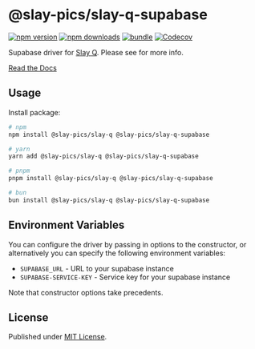 # @slay-pics/slay-q-supabase

[![npm version][npm-version-src]][npm-version-href]
[![npm downloads][npm-downloads-src]][npm-downloads-href]
[![bundle][bundle-src]][bundle-href]
[![Codecov][codecov-src]][codecov-href]

Supabase driver for [Slay Q](https://www.npmjs.com/package/@slay-pics/slay-q).  Please see for more info.

[Read the Docs](https://slayq-docs.vercel.app)

## Usage

Install package:

```sh
# npm
npm install @slay-pics/slay-q @slay-pics/slay-q-supabase

# yarn
yarn add @slay-pics/slay-q @slay-pics/slay-q-supabase

# pnpm
pnpm install @slay-pics/slay-q @slay-pics/slay-q-supabase

# bun
bun install @slay-pics/slay-q @slay-pics/slay-q-supabase
```

## Environment Variables
You can configure the driver by passing in options to the constructor, or alternatively you can specify the following environment variables:

* `SUPABASE_URL` - URL to your supabase instance
* `SUPABASE-SERVICE-KEY` - Service key for your supabase instance

Note that constructor options take precedents.


## License

Published under [MIT License](./LICENSE).

<!-- Badges -->

[npm-version-src]: https://img.shields.io/npm/v/@slay-pics/slay-q-supabase?style=flat&colorA=18181B&colorB=F0DB4F
[npm-version-href]: https://npmjs.com/package/@slay-pics/slay-q-supabase
[npm-downloads-src]: https://img.shields.io/npm/dm/@slay-pics/slay-q-supabase?style=flat&colorA=18181B&colorB=F0DB4F
[npm-downloads-href]: https://npmjs.com/package/@slay-pics/slay-q-supabase
[codecov-src]: https://img.shields.io/codecov/c/gh/unjs/@slay-pics/slay-q-supabase/main?style=flat&colorA=18181B&colorB=F0DB4F
[codecov-href]: https://codecov.io/gh/unjs/@slay-pics/slay-q-supabase
[bundle-src]: https://img.shields.io/bundlephobia/minzip/@slay-pics/slay-q-supabase?style=flat&colorA=18181B&colorB=F0DB4F
[bundle-href]: https://bundlephobia.com/result?p=@slay-pics/slay-q-supabase
